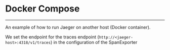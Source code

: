 # Docker Compose
---

An example of how to run Jaeger on another host (Docker container).

We set the endpoint for the traces endpoint (`http://<jaeger-host>:4318/v1/traces`) 
in the configuration of the SpanExporter
